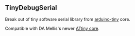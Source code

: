 TinyDebugSerial
---------------

Break out of tiny software serial library from
[arduino-tiny](https://code.google.com/p/arduino-tiny/) core.

Compatible with DA Mellis's newer
[ATtiny core](https://github.com/damellis/attiny/tree/ide-1.6.x).
